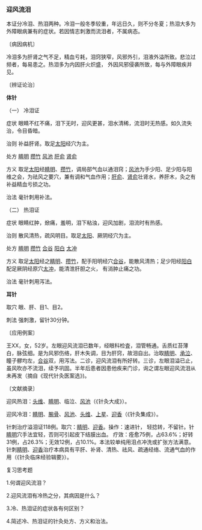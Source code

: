 ### 迎风流泪

本证分冷泪、热泪两种。冷泪一般冬季较重，年远日久，则不分冬夏；热泪大多为外障眼病兼有的症状。若因情志刺激而流泪者，不属病态。

〔病因病机〕

冷泪多为肝肾之气不足，精血亏耗，泪窍狭窄，风邪外引，泪液外溢所致。悲泣过频者，每易患之。热泪多为内因肝火炽盛， 外因风邪侵袭所致，每与外障眼疾并见。

〔辨证论治〕

**体针**

（一）	冷泪证	

症状  眼睛不红不痛，泪下无时，迎风更甚，泪水清稀，流泪时无热感。如久流失治，令目昏暗。

治则  补益肝肾。取足[太阳](https://www.gmzyjc.com/read/zjs/zjs3.4-0.1.1.4.0.md)经穴为主。

处方  [睛明](https://www.gmzyjc.com/read/zjs/zjs3.1.7-8-0.0.1.3.1.md)  [攒竹](https://www.gmzyjc.com/read/zjs/zjs3.1.7-8-0.0.1.3.2.md)  [风池](https://www.gmzyjc.com/read/zjs/zjs3.1.9-12-0.0.3.3.20.md)  [肝俞](https://www.gmzyjc.com/read/zjs/zjs3.1.7-8-0.0.1.3.18.md)  [肾俞](https://www.gmzyjc.com/read/zjs/zjs3.1.7-8-0.0.1.3.23.md)

方义  取足[太阳](https://www.gmzyjc.com/read/zjs/zjs3.4-0.1.1.4.0.md)经[睛明](https://www.gmzyjc.com/read/zjs/zjs3.1.7-8-0.0.1.3.1.md)、[攒竹](https://www.gmzyjc.com/read/zjs/zjs3.1.7-8-0.0.1.3.2.md)，调局部气血以通泪窍；[风池](https://www.gmzyjc.com/read/zjs/zjs3.1.9-12-0.0.3.3.20.md)为手少阳、足少阳与阳维之会，为祛风之要穴，兼有调和气血作用；[肝俞](https://www.gmzyjc.com/read/zjs/zjs3.1.7-8-0.0.1.3.18.md)、[肾俞](https://www.gmzyjc.com/read/zjs/zjs3.1.7-8-0.0.1.3.23.md)壮肾水，养肝木，灸之有补益精血亏损之功。

治法  毫针刺用补法。

（二）	热泪证

症状  眼睛红肿，焮痛，羞明，泪下粘浊，迎风加剧，泪流时有热感。

治则  散风清热，疏风明目。取足[太阳](https://www.gmzyjc.com/read/zjs/zjs3.4-0.1.1.4.0.md)、厥阴经穴为主。

处方  [睛明](https://www.gmzyjc.com/read/zjs/zjs3.1.7-8-0.0.1.3.1.md)  [攒竹](https://www.gmzyjc.com/read/zjs/zjs3.1.7-8-0.0.1.3.2.md)  [合谷](https://www.gmzyjc.com/read/zjs/zjs3.1.1-3-0.1.2.3.4.md)  [阳白](https://www.gmzyjc.com/read/zjs/zjs3.1.9-12-0.0.3.3.14.md)  [太冲](https://www.gmzyjc.com/read/zjs/zjs3.1.9-12-0.0.4.3.3.md)

方义  取足[太阳](https://www.gmzyjc.com/read/zjs/zjs3.4-0.1.1.4.0.md)经之[睛明](https://www.gmzyjc.com/read/zjs/zjs3.1.7-8-0.0.1.3.1.md)、[攒竹](https://www.gmzyjc.com/read/zjs/zjs3.1.7-8-0.0.1.3.2.md)，配手阳明经穴[合谷](https://www.gmzyjc.com/read/zjs/zjs3.1.1-3-0.1.2.3.4.md)，能散风清热；足少阳经[阳白](https://www.gmzyjc.com/read/zjs/zjs3.1.9-12-0.0.3.3.14.md)配足厥阴经原穴[太冲](https://www.gmzyjc.com/read/zjs/zjs3.1.9-12-0.0.4.3.3.md)，能清泄肝胆之火， 有消肿止痛之功。

治法  毫针刺用泻法。

**耳针**

取穴  眼、肝、目1、目2。

刺法  强刺激，留针30分钟。

〔应用例案〕

王XX，女，52岁。左眼迎风流泪已数年，经眼科检査，泪管畅通。舌质红苔薄白，脉弦细。是为风邪伤络，肝木失调，目为肝窍，故泪自出。治取[睛明](https://www.gmzyjc.com/read/zjs/zjs3.1.7-8-0.0.1.3.1.md)、[承泣](https://www.gmzyjc.com/read/zjs/zjs3.1.1-3-0.1.3.3.1.md)、瞳子髎均左，[合谷](https://www.gmzyjc.com/read/zjs/zjs3.1.1-3-0.1.2.3.4.md)双，用泻法。二诊，迎风流泪有所好转。三诊，左眼泪溢已止，虽风吹亦不流泪，续予巩固。半年后患者因患他疾来门诊，询之谓左眼迎风流泪从未再发（摘自《现代针灸医案选》)。

〔文献摘录〕

迎风热泪：[头维](https://www.gmzyjc.com/read/zjs/zjs3.1.1-3-0.1.3.3.8.md)、[睛明](https://www.gmzyjc.com/read/zjs/zjs3.1.7-8-0.0.1.3.1.md)、临泣、[风池](https://www.gmzyjc.com/read/zjs/zjs3.1.9-12-0.0.3.3.20.md)（《针灸大成》）。

迎风冷泪：[睛明](https://www.gmzyjc.com/read/zjs/zjs3.1.7-8-0.0.1.3.1.md)、[腕骨](https://www.gmzyjc.com/read/zjs/zjs3.1.4-6-0.0.3.3.4.md)、[风池](https://www.gmzyjc.com/read/zjs/zjs3.1.9-12-0.0.3.3.20.md)、[头维](https://www.gmzyjc.com/read/zjs/zjs3.1.1-3-0.1.3.3.8.md)、[上星](https://www.gmzyjc.com/read/zjs/zjs3.2.2-0.0.1.3.23.md)、[迎香](https://www.gmzyjc.com/read/zjs/zjs3.1.1-3-0.1.2.3.20.md)（《针灸集成》）。

针刺治疗溢泪证118例。取穴：[睛明](https://www.gmzyjc.com/read/zjs/zjs3.1.7-8-0.0.1.3.1.md)、[迎香](https://www.gmzyjc.com/read/zjs/zjs3.1.1-3-0.1.2.3.20.md)。操作：速进针， 轻捻转，不留针。针[睛明](https://www.gmzyjc.com/read/zjs/zjs3.1.7-8-0.0.1.3.1.md)穴手法宜轻，否则可引起皮下结膜出血。 疗效：痊愈75例，占63.6%；好转31例，占26.3%；无效12例，占10.1%。本法较单纯用泪点冲洗或扩张方法满意。针刺[睛明](https://www.gmzyjc.com/read/zjs/zjs3.1.7-8-0.0.1.3.1.md)、[迎香](https://www.gmzyjc.com/read/zjs/zjs3.1.1-3-0.1.2.3.20.md)治疗本病具有平肝、补肾、清热、祛风、疏通经络、流通气血的作用（《针灸临床经验辑要》）。

复习思考题

1.何谓迎风流泪？

2.迎风流泪有冷热之分，其病因是什么？

3.冷、热泪证的症状各有何区别？

4.简述冷、热泪证的针灸处方、方义和治法。
